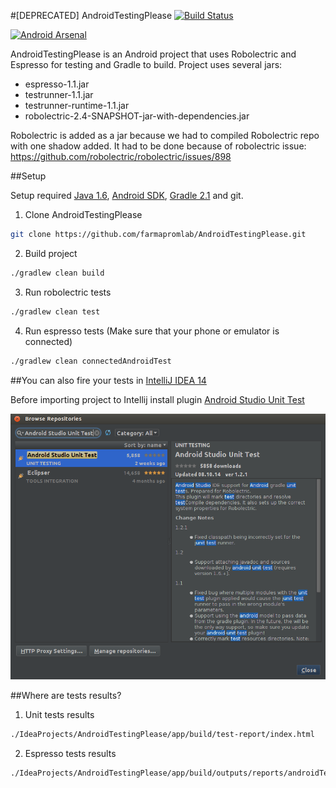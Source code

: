 #[DEPRECATED] AndroidTestingPlease
[![Build Status](https://travis-ci.org/farmapromlab/AndroidTestingPlease.svg?branch=master)](http://travis-ci.org/farmapromlab/AndroidTestingPlease)

[![Android Arsenal](https://img.shields.io/badge/Android%20Arsenal-AndroidTestingPlease-brightgreen.svg?style=flat)](https://android-arsenal.com/details/3/1080)

AndroidTestingPlease is an Android project that uses Robolectric and Espresso for testing and Gradle to build. Project uses several jars:
- espresso-1.1.jar
- testrunner-1.1.jar
- testrunner-runtime-1.1.jar
- robolectric-2.4-SNAPSHOT-jar-with-dependencies.jar 

Robolectric is added as a jar because we had to compiled Robolectric repo with one shadow added. It had to be done because of robolectric issue:
https://github.com/robolectric/robolectric/issues/898

##Setup

Setup required [Java 1.6](http://www.oracle.com/technetwork/java/javase/downloads/index.html), [Android SDK](http://developer.android.com/sdk/index.html), [Gradle 2.1](http://gradle.org/downloads) and git.

1. Clone AndroidTestingPlease

  ```bash
  git clone https://github.com/farmapromlab/AndroidTestingPlease.git
  ```

2. Build project

  ```bash
  ./gradlew clean build
  ```

3. Run robolectric tests

  ```bash
  ./gradlew clean test
  ```

4. Run espresso tests (Make sure that your phone or emulator is connected)

  ```bash
  ./gradlew clean connectedAndroidTest
  ```

##You can also fire your tests in [IntelliJ IDEA 14](https://www.jetbrains.com/idea/nextversion/)

Before importing project to Intellij install plugin [Android Studio Unit Test](https://github.com/evant/android-studio-unit-test-plugin)

![alt tag](https://github.com/farmapromlab/AndroidTestingPlease/blob/master/images/android-studio-unit-test-plugin.png)

##Where are tests results?

1. Unit tests results

  ```bash
  ./IdeaProjects/AndroidTestingPlease/app/build/test-report/index.html
  ```

2. Espresso tests results

  ```bash
  ./IdeaProjects/AndroidTestingPlease/app/build/outputs/reports/androidTests/connected/index.html
  ```

